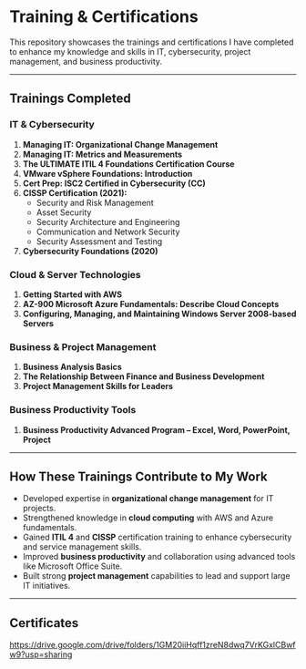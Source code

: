 # Training & Certifications

This repository showcases the trainings and certifications I have completed to enhance my knowledge and skills in IT, cybersecurity, project management, and business productivity.

---

## **Trainings Completed**

### **IT & Cybersecurity**
1. **Managing IT: Organizational Change Management**
2. **Managing IT: Metrics and Measurements**
3. **The ULTIMATE ITIL 4 Foundations Certification Course**
4. **VMware vSphere Foundations: Introduction**
5. **Cert Prep: ISC2 Certified in Cybersecurity (CC)**
6. **CISSP Certification (2021):**
   - Security and Risk Management
   - Asset Security
   - Security Architecture and Engineering
   - Communication and Network Security
   - Security Assessment and Testing
7. **Cybersecurity Foundations (2020)**

### **Cloud & Server Technologies**
1. **Getting Started with AWS**
2. **AZ-900 Microsoft Azure Fundamentals: Describe Cloud Concepts**
3. **Configuring, Managing, and Maintaining Windows Server 2008-based Servers**

### **Business & Project Management**
1. **Business Analysis Basics**
2. **The Relationship Between Finance and Business Development**
3. **Project Management Skills for Leaders**

### **Business Productivity Tools**
1. **Business Productivity Advanced Program – Excel, Word, PowerPoint, Project**

---

## **How These Trainings Contribute to My Work**
- Developed expertise in **organizational change management** for IT projects.
- Strengthened knowledge in **cloud computing** with AWS and Azure fundamentals.
- Gained **ITIL 4** and **CISSP** certification training to enhance cybersecurity and service management skills.
- Improved **business productivity** and collaboration using advanced tools like Microsoft Office Suite.
- Built strong **project management** capabilities to lead and support large IT initiatives.

---

## **Certificates**
https://drive.google.com/drive/folders/1GM20iiHqff1zreN8dwq7VrKGxlCBwfw9?usp=sharing

